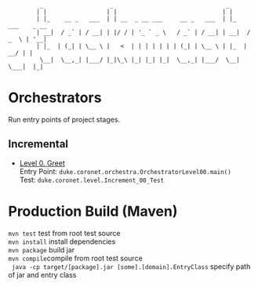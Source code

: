              _                   _                                _             
            | |                 | |                              | |                
            | |_    __ _   ___  | | __  _ __ ___     __ _   ___  | |_    ___    _ __ 
            | __|  / _` | / __| | |/ / | '_ ` _ \   / _` | / __| | __|  / _  \ | '__|
            | |_  | (_| | \__ \ |   <  | | | | | | | (_| | \__ \ | |_  |   __/ | | 
             \__|  \__,_| |___/ |_|\_\ |_| |_| |_|  \__,_| |___/  \__|  \___|  |_|  

# Orchestrators

Run entry points of project stages.

## Incremental
- [Level 0. Greet](https://nus-tic2002-2021.github.io/website/se-book-adapted/projectDuke/index.html#level-0-greet) \
  Entry Point: ```duke.coronet.orchestra.OrchestratorLevel00.main()``` \
  Test: ```duke.coronet.level.Increment_00_Test```



# Production Build (Maven)

``` mvn test ``` test from root test source \
``` mvn install ``` install dependencies \
``` mvn package ``` build jar \
``` mvn compile ```compile from root test source \
``` java -cp target/[package].jar [some].[domain].EntryClass``` specify path of jar and entry class
